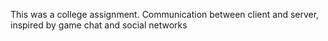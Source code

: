 This was a college assignment. Communication between client and server, inspired by game chat and social networks
